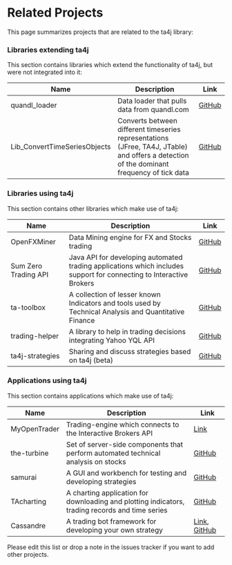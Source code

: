 # Related Projects
This page summarizes projects that are related to the ta4j library:

### Libraries extending ta4j
This section contains libraries which extend the functionality of ta4j, but were not integrated into it: 

| Name | Description | Link |
| --- | --- | --- |
|quandl_loader|Data loader that pulls data from quandl.com|[GitHub](https://github.com/edouardswiac/ta4j/blob/f400c17a59013aba8a056626828f7cfa2d48adb1/ta4j-examples/src/main/java/ta4jexamples/loaders/QuandlTicksLoader.java)|
|Lib_ConvertTimeSeriesObjects| Converts between different timeseries representations (JFree, TA4J, JTable) and offers a detection of the dominant frequency of tick data| [GitHub](https://github.com/ElMoe/Lib_ConvertTimeSeriesObjects) |

### Libraries using ta4j
This section contains other libraries which make use of ta4j:

| Name | Description | Link |
| --- | --- | --- |
|OpenFXMiner|Data Mining engine for FX and Stocks trading|[GitHub](https://github.com/algonell/OpenFXMiner)|
|Sum Zero Trading API|Java API for developing automated trading applications which includes support for connecting to Interactive Brokers|[GitHub](https://github.com/rterp/SumZeroTrading)|
|ta-toolbox|A collection of lesser known Indicators and tools used by Technical Analysis and Quantitative Finance|[GitHub](https://github.com/woodberry/ta-toolbox)|
|trading-helper|A library to help in trading decisions integrating Yahoo YQL API|[GitHub](https://github.com/tesnick/trading-helper)|
|ta4j-strategies|Sharing and discuss strategies based on ta4j (beta)|[GitHub](https://github.com/team172011/ta4j-strategies)|


### Applications using ta4j
This section contains applications which make use of ta4j:

| Name | Description | Link |
| --- | --- | --- |
|MyOpenTrader|Trading-engine which connects to the Interactive Brokers API|[Link](http://myopentrader.org/)|
|the-turbine|Set of server-side components that perform automated technical analysis on stocks|[GitHub](https://github.com/the-james-burton/the-turbine)
|samurai|A GUI and workbench for testing and developing strategies|[GitHub](https://github.com/sirolf2009/samurai)|
|TAcharting|A charting application for downloading and plotting indicators, trading records and time series|[GitHub](https://github.com/team172011/TAcharting)|
|Cassandre|A trading bot framework for developing your own strategy |[Link](https://trading-bot.cassandre.tech), [GitHub](https://github.com/cassandre-tech/cassandre-trading-bot)|


Please edit this list or drop a note in the issues tracker if you want to add other projects.